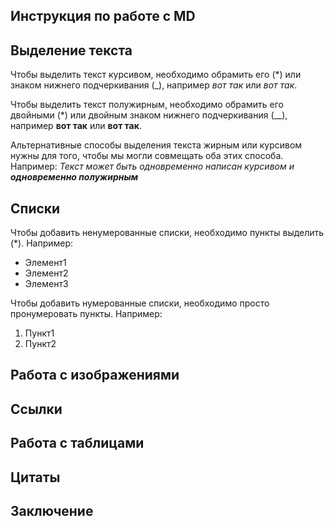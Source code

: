 
## Инструкция по работе с MD

## Выделение текста

Чтобы выделить текст курсивом, необходимо обрамить его (*) или знаком нижнего подчеркивания (_), например *вот так* или _вот так_.

Чтобы выделить текст полужирным, необходимо обрамить его двойными (*) или двойным знаком нижнего подчеркивания (__), например **вот так** или __вот так__.

Альтернативные способы выделения текста жирным или курсивом нужны для того, чтобы мы могли совмещать оба этих способа. Например:
*Текст может быть одновременно написан курсивом и __одновременно полужирным__*

## Списки

Чтобы добавить ненумерованные списки, необходимо пункты выделить (*). Например:
* Элемент1
* Элемент2
* Элемент3

Чтобы добавить нумерованные списки, необходимо просто пронумеровать пункты. Например:
1. Пункт1
2. Пункт2


## Работа с изображениями

## Ссылки

## Работа с таблицами

## Цитаты

## Заключение
